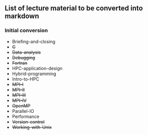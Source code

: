 ## List of lecture material to be converted into markdown
### Initial conversion

- Briefing-and-closing 
- ~~C~~                     
- ~~Data-analysis~~  
- ~~Debugging~~      
- ~~Fortran~~                 
- HPC-application-design  
- Hybrid-programming  
- Intro-to-HPC        
- ~~MPI-I~~ 
- ~~MPI-II~~
- ~~MPI-III~~  
- ~~MPI-IV~~ 
- ~~OpenMP~~       
- Parallel-IO        
- Performance 
- ~~Version-control~~
- ~~Working-with-Unix~~

